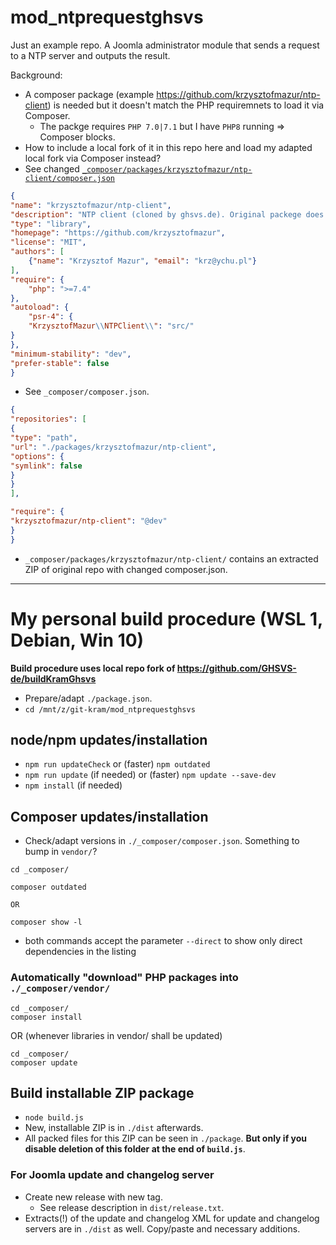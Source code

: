 # mod_ntprequestghsvs

Just an example repo. A Joomla administrator module that sends a request to a NTP server and outputs the result.

Background:
- A composer package (example https://github.com/krzysztofmazur/ntp-client) is needed but it doesn't match the PHP requiremnets to load it via Composer.
  - The packge requires `PHP 7.0|7.1` but I have `PHP8` running => Composer blocks.
- How to include a local fork of it in this repo here and load my adapted local fork via Composer instead?
- See changed [`_composer/packages/krzysztofmazur/ntp-client/composer.json`](https://github.com/GHSVS-de/mod_ntprequestghsvs/blob/main/_composer/packages/krzysztofmazur/ntp-client/composer.json)

```json
{
"name": "krzysztofmazur/ntp-client",
"description": "NTP client (cloned by ghsvs.de). Original packege does not support PHP > 7.1",
"type": "library",
"homepage": "https://github.com/krzysztofmazur",
"license": "MIT",
"authors": [
	{"name": "Krzysztof Mazur", "email": "krz@ychu.pl"}
],
"require": {
	"php": ">=7.4"
},
"autoload": {
	"psr-4": {
	"KrzysztofMazur\\NTPClient\\": "src/"
}
},
"minimum-stability": "dev",
"prefer-stable": false
}

```
- See `_composer/composer.json`.

```json
{
"repositories": [
{
"type": "path",
"url": "./packages/krzysztofmazur/ntp-client",
"options": {
"symlink": false
}
}
],

"require": {
"krzysztofmazur/ntp-client": "@dev"
}
}

```

- `_composer/packages/krzysztofmazur/ntp-client/` contains an extracted ZIP of original repo with changed composer.json.

-----------------------------------------------------

# My personal build procedure (WSL 1, Debian, Win 10)

**Build procedure uses local repo fork of https://github.com/GHSVS-de/buildKramGhsvs**

- Prepare/adapt `./package.json`.
- `cd /mnt/z/git-kram/mod_ntprequestghsvs`

## node/npm updates/installation
- `npm run updateCheck` or (faster) `npm outdated`
- `npm run update` (if needed) or (faster) `npm update --save-dev`
- `npm install` (if needed)

## Composer updates/installation
- Check/adapt versions in `./_composer/composer.json`. Something to bump in `vendor/`?

```
cd _composer/

composer outdated

OR

composer show -l
```
- both commands accept the parameter `--direct` to show only direct dependencies in the listing

### Automatically "download" PHP packages into `./_composer/vendor/`

```
cd _composer/
composer install
```

OR
(whenever libraries in vendor/ shall be updated)

```
cd _composer/
composer update
```

## Build installable ZIP package
- `node build.js`
- New, installable ZIP is in `./dist` afterwards.
- All packed files for this ZIP can be seen in `./package`. **But only if you disable deletion of this folder at the end of `build.js`**.

### For Joomla update and changelog server
- Create new release with new tag.
  - See release description in `dist/release.txt`.
- Extracts(!) of the update and changelog XML for update and changelog servers are in `./dist` as well. Copy/paste and necessary additions.
